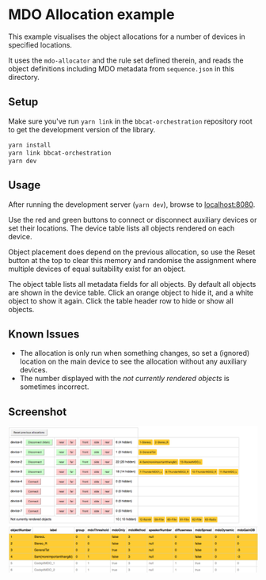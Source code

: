 # MDO Allocation example

This example visualises the object allocations for a number of devices in specified locations.

It uses the `mdo-allocator` and the rule set defined therein, and reads the object definitions
including MDO metadata from `sequence.json` in this directory.

## Setup

Make sure you've run `yarn link` in the `bbcat-orchestration` repository root to get the
development version of the library.

```
yarn install
yarn link bbcat-orchestration
yarn dev
```

## Usage

After running the development server (`yarn dev`), browse to [localhost:8080](http://localhost:8080).

Use the red and green buttons to connect or disconnect auxiliary devices or set their locations. The
device table lists all objects rendered on each device.

Object placement does depend on the previous allocation, so use the Reset button at the top to
clear this memory and randomise the assignment where multiple devices of equal suitability exist
for an object.

The object table lists all metadata fields for all objects. By default all objects are shown in the
device table. Click an orange object to hide it, and a white object to show it again. Click the
table header row to hide or show all objects.

## Known Issues

* The allocation is only run when something changes, so set a (ignored) location on the
main device to see the allocation without any auxiliary devices.
* The number displayed with the _not currently rendered objects_ is sometimes incorrect.

## Screenshot

![Screenshot of MDO Allocation example](screenshot.png)
